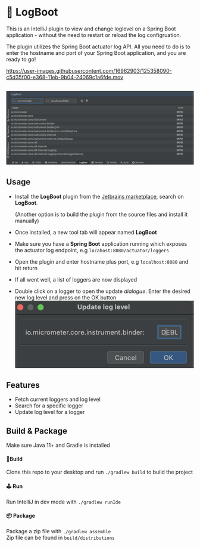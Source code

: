 # 📃 LogBoot

This is an IntelliJ plugin to view and change loglevel on a Spring Boot application - without the need to restart or reload the log configruation.

The plugin utilizes the Spring Boot actuator log API. All you need to do is to enter the hostname and port of your Spring Boot application, and you are ready to go!


https://user-images.githubusercontent.com/16962903/125358090-c5d35f00-e368-11eb-9b04-24069c1a6fde.mov


![plugin](./readme/logboot.png)
---
## Usage
- Install the **LogBoot** plugin from the [Jetbrains marketplace](https://plugins.jetbrains.com/plugin/17101-logboot), search on **LogBoot**. 

  (Another option is to build the plugin from the source files and install it manually)

- Once installed, a new tool tab will appear named **LogBoot**

- Make sure you have a **Spring Boot** application running which exposes the actuator log endpoint, e.g `locahost:8080/actuator/loggers`

- Open the plugin and enter hostname plus port, e.g `localhost:8080` and hit return 

- If all went well, a list of loggers are now displayed

- Double click on a logger to open the update *dialogue*. Enter the desired new log level and press on the OK button
![plugin](./readme/update.png)

## Features
- Fetch current loggers and log level
- Search for a specific logger
- Update log level for a logger


## Build & Package
Make sure Java 11+  and Gradle is installed  
#### 🔨Build
Clone this repo to your desktop and run `./gradlew build` to build the project  
####  🕹 Run
Run IntelliJ in dev mode with `./gradlew runIde`
####  📦 Package
Package a zip file with `./gradlew assemble`  
Zip file can be found in `build/distributions`
